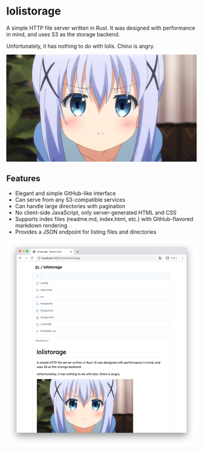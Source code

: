 # lolistorage

A simple HTTP file server written in Rust. It was designed with performance in mind, and uses S3 as the storage backend.

Unfortunately, it has nothing to do with lolis. Chino is angry.

![chino](resources/chino.png)

## Features

- Elegant and simple GitHub-like interface
- Can serve from any S3-compatible services
- Can handle large directories with pagination
- No client-side JavaScript, only server-generated HTML and CSS
- Supports index files (readme.md, index.html, etc.) with GitHub-flavored markdown rendering
- Provides a JSON endpoint for listing files and directories

![screenshot](resources/screenshot.png)
